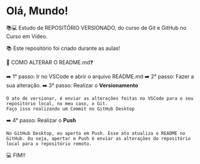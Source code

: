 # Olá, Mundo!
📚💻 Estudo de REPOSITÓRIO VERSIONADO, do curso de Git e GitHub no Curso em Vídeo.

📚 Este repositório foi criado durante as aulas!


🔎 COMO ALTERAR O README.md❓

➡️ 1° passo: Ir no VSCode e abrir o arquivo README.md
➡️ 2° passo: Fazer a sua alteração.
➡️ 3° passo: Realizar o **Versionamento** 

    O ato de versionar, é enviar as alterações feitas no VSCode para o seu repositório local, no meu caso, o Git.
    Faço isso realizando um Commit no GitHub Desktop

➡️ 4° passo: Realizar o **Push**

    No GitHub Desktop, eu aperto em Push. Esse ato atualiza o README no GitHub. Ou seja, apertar o Push é enviar as alterações do repositório local para o repositório remoto. 

💻 FIM!!
